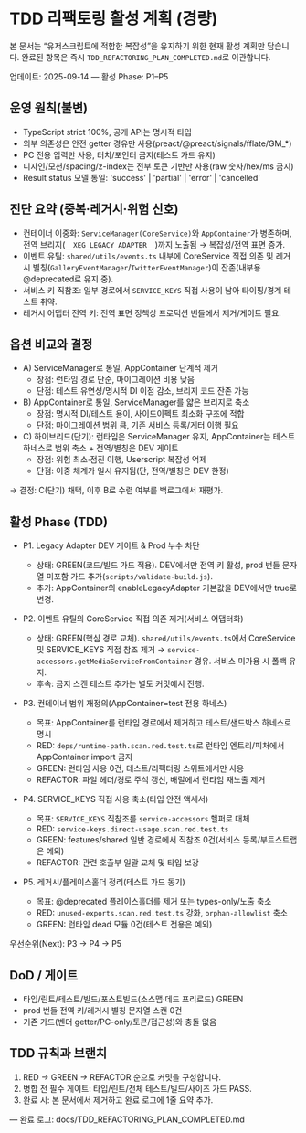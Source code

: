 # TDD 리팩토링 활성 계획 (경량)

본 문서는 “유저스크립트에 적합한 복잡성”을 유지하기 위한 현재 활성 계획만
담습니다. 완료된 항목은 즉시 `TDD_REFACTORING_PLAN_COMPLETED.md`로 이관합니다.

업데이트: 2025-09-14 — 활성 Phase: P1–P5

## 운영 원칙(불변)

- TypeScript strict 100%, 공개 API는 명시적 타입
- 외부 의존성은 안전 getter 경유만 사용(preact/@preact/signals/fflate/GM\_\*)
- PC 전용 입력만 사용, 터치/포인터 금지(테스트 가드 유지)
- 디자인/모션/spacing/z-index는 전부 토큰 기반만 사용(raw 숫자/hex/ms 금지)
- Result status 모델 통일: 'success' | 'partial' | 'error' | 'cancelled'

## 진단 요약 (중복·레거시·위험 신호)

- 컨테이너 이중화: `ServiceManager(CoreService)`와 `AppContainer`가 병존하며,
  전역 브리지(`__XEG_LEGACY_ADAPTER__`)까지 노출됨 → 복잡성/전역 표면 증가.
- 이벤트 유틸: `shared/utils/events.ts` 내부에 CoreService 직접 의존 및 레거시
  별칭(`GalleryEventManager`/`TwitterEventManager`)이 잔존(내부용 @deprecated로
  유지 중).
- 서비스 키 직참조: 일부 경로에서 `SERVICE_KEYS` 직접 사용이 남아 타이핑/경계
  테스트 취약.
- 레거시 어댑터 전역 키: 전역 표면 정책상 프로덕션 번들에서 제거/게이트 필요.

## 옵션 비교와 결정

- A) ServiceManager로 통일, AppContainer 단계적 제거
  - 장점: 런타임 경로 단순, 마이그레이션 비용 낮음
  - 단점: 테스트 유연성/명시적 DI 이점 감소, 브리지 코드 잔존 가능
- B) AppContainer로 통일, ServiceManager를 얇은 브리지로 축소
  - 장점: 명시적 DI/테스트 용이, 사이드이펙트 최소화 구조에 적합
  - 단점: 마이그레이션 범위 큼, 기존 서비스 등록/게터 이행 필요
- C) 하이브리드(단기): 런타임은 ServiceManager 유지, AppContainer는 테스트
  하네스로 범위 축소 + 전역/별칭은 DEV 게이트
  - 장점: 위험 최소·점진 이행, Userscript 복잡성 억제
  - 단점: 이중 체계가 일시 유지됨(단, 전역/별칭은 DEV 한정)

→ 결정: C(단기) 채택, 이후 B로 수렴 여부를 백로그에서 재평가.

## 활성 Phase (TDD)

- P1. Legacy Adapter DEV 게이트 & Prod 누수 차단
  - 상태: GREEN(코드/빌드 가드 적용). DEV에서만 전역 키 활성, prod 번들 문자열
    미포함 가드 추가(`scripts/validate-build.js`).
  - 추가: AppContainer의 enableLegacyAdapter 기본값을 DEV에서만 true로 변경.

- P2. 이벤트 유틸의 CoreService 직접 의존 제거(서비스 어댑터화)
  - 상태: GREEN(핵심 경로 교체). `shared/utils/events.ts`에서 CoreService 및
    SERVICE_KEYS 직접 참조 제거 →
    `service-accessors.getMediaServiceFromContainer` 경유. 서비스 미가용 시 폴백
    유지.
  - 후속: 금지 스캔 테스트 추가는 별도 커밋에서 진행.

- P3. 컨테이너 범위 재정의(AppContainer=test 전용 하네스)
  - 목표: AppContainer를 런타임 경로에서 제거하고 테스트/샌드박스 하네스로 명시
  - RED: `deps/runtime-path.scan.red.test.ts`로 런타임 엔트리/피처에서
    AppContainer import 금지
  - GREEN: 런타임 사용 0건, 테스트/리팩터링 스위트에서만 사용
  - REFACTOR: 파일 헤더/경로 주석 갱신, 배럴에서 런타임 재노출 제거

- P4. SERVICE_KEYS 직접 사용 축소(타입 안전 액세서)
  - 목표: `SERVICE_KEYS` 직참조를 `service-accessors` 헬퍼로 대체
  - RED: `service-keys.direct-usage.scan.red.test.ts`
  - GREEN: features/shared 일반 경로에서 직참조 0건(서비스 등록/부트스트랩은
    예외)
  - REFACTOR: 관련 호출부 일괄 교체 및 타입 보강

- P5. 레거시/플레이스홀더 정리(테스트 가드 동기)
  - 목표: @deprecated 플레이스홀더를 제거 또는 types-only/노출 축소
  - RED: `unused-exports.scan.red.test.ts` 강화, `orphan-allowlist` 축소
  - GREEN: 런타임 dead 모듈 0건(테스트 전용은 예외)

우선순위(Next): P3 → P4 → P5

## DoD / 게이트

- 타입/린트/테스트/빌드/포스트빌드(소스맵·데드 프리로드) GREEN
- prod 번들 전역 키/레거시 별칭 문자열 스캔 0건
- 기존 가드(벤더 getter/PC-only/토큰/접근성)와 충돌 없음

## TDD 규칙과 브랜치

1. RED → GREEN → REFACTOR 순으로 커밋을 구성합니다.
2. 병합 전 필수 게이트: 타입/린트/전체 테스트/빌드/사이즈 가드 PASS.
3. 완료 시: 본 문서에서 제거하고 완료 로그에 1줄 요약 추가.

— 완료 로그: docs/TDD_REFACTORING_PLAN_COMPLETED.md
